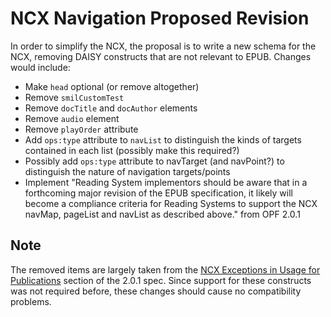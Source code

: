# NCX Navigation Proposed Revision #

In order to simplify the NCX, the proposal is to write a new schema for the NCX, removing DAISY constructs that are not relevant to EPUB.  Changes would include:

  * Make `head` optional (or remove altogether)
  * Remove `smilCustomTest`
  * Remove `docTitle` and `docAuthor` elements
  * Remove `audio` element
  * Remove `playOrder` attribute
  * Add `ops:type` attribute to `navList` to distinguish the kinds of targets contained in each list (possibly make this required?)
  * Possibly add `ops:type` attribute to navTarget (and navPoint?) to distinguish the nature of navigation targets/points
  * Implement "Reading System implementors should be aware that in a forthcoming major revision of the EPUB specification, it likely will become a compliance criteria for Reading Systems to support the NCX navMap, pageList and navList as described above." from OPF 2.0.1

## Note ##

The removed items are largely taken from the [NCX Exceptions in Usage for Publications](http://www.idpf.org/doc_library/epub/OPF_2.0.1_draft.htm#Section2.4.2) section of the 2.0.1 spec.  Since support for these constructs was not required before, these changes should cause no compatibility problems.